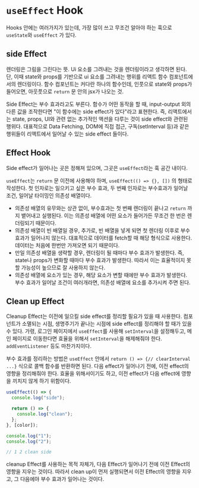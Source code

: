 # `useEffect` Hook

Hooks 안에는 여러가지가 있는데, 가장 많이 쓰고 무조건 알아야 하는 훅으로 `useState`와 `useEffect` 가 있다.

## side Effect

렌더링은 그림을 그린다는 뜻. Ui 요소를 그려내는 것을 렌더링이라고 생각하면 된다. 단, 이때 state와 props를 기반으로 ui 요소를 그려내는 행위를 리액트 함수 컴포넌트에서의 렌더링이다. 함수 컴포넌트는 커다란 하나의 함수인데, 인풋으로 state와 props가 들어오면, 아웃풋으로 `return` 문 안의 jsx가 나오는 것.

Side Effect는 부수 효과라고도 부른다. 함수가 어떤 동작을 할 때, input-output 외의 다른 값을 조작한다면 "이 함수에는 side effect가 있다"라고 표현한다. 즉, 리액트에서는 state, props, UI와 관련 없는 추가적인 액션을 다루는 것이 side effect와 관련된 행위다. 대표적으로 Data Fetching, DOM에 직접 접근, 구독(setInterval 등)과 같은 행위들이 리액트에서 일어날 수 있는 side effect 들이다.

## Effect Hook

Side effect가 일어나는 곳은 정해져 있으며, 그곳은 `useEffect`라는 훅 공간 내이다.

`useEffect`는 `return` 문 이전에 사용해야 하며, `useEffect(() => {}, [])` 의 형태로 작성한다. 첫 인자로는 일으키고 싶은 부수 효과, 두 번째 인자로는 부수효과가 일어날 조건, 일어날 타이밍인 의존성 배열이다.

- 의존성 배열의 유무와는 상관 없이, 부수효과는 첫 번째 렌더링이 끝나고 `return` 까지 뱉어내고 실행된다. 이는 의존성 배열에 어떤 요소가 들어가든 무조건 한 번은 렌더링되기 때문이다.
- 의존성 배열이 빈 배열일 경우, 추가로, 빈 배열을 넣게 되면 첫 렌더링 이후로 부수 효과가 일어나지 않는다. 대표적으로 데이터를 fetch할 때 해당 형식으로 사용한다. 데이터는 처음에 한번만 가져오면 되기 때문이다.
- 만일 의존성 배열을 생략할 경우, 렌더링이 될 때마다 부수 효과가 발생한다. 즉, state나 props가 변화할 때마다 부수 효과가 발생한다. 따라서 이는 효율적이지 못할 가능성이 높으므로 잘 사용하지 않는다.
- 의존성 배열에 요소가 있는 경우, 해당 요소가 변할 때에만 부수 효과가 발생한다. 부수 효과가 일어날 조건이 여러개라면, 의존성 배열에 요소를 추가시켜 주면 된다.

## Clean up Effect

Cleanup Effect는 이전에 일으킬 side effect를 정리할 필요가 있을 때 사용한다. 컴포넌트가 소멸되는 시점, 생명주기가 끝나는 시점에 side effect를 정리해야 할 때가 있을 수 있다. 가령, 로그인 페이지에서 `useEffect`를 사용해 `setInterval`을 설정해두고, 메인 페이지로 이동한다면 효율을 위해서 `setInterval`을 해제해줘야 한다. `addEventListener` 등도 마찬가지이다.

부수 효과를 정리하는 방법은 `useEffect` 안에서 `return () => {// clearInterval ...}` 식으로 콜백 함수를 반환하면 된다. 다음 effect가 일어나기 전에, 이전 effect의 영향을 정리해줘야 한다. 효율을 위해서이기도 하고, 이전 effect가 다음 effect에 영향을 끼치지 않게 하기 위함이다.

```jsx
useEffect(() => {
  console.log("side");

  return () => {
    console.log("clean");
  };
}, [color]);

console.log("1");
console.log("2");

// 1 2 clean side
```

cleanup Effect를 사용하는 목적 자체가, 다음 Effect가 일어나기 전에 이전 Effect의 영향을 지우는 것이다. 따라서 clean up이 먼저 실행되면서 이전 Effect의 영향을 지우고, 그 다음에야 부수 효과가 일어나는 것이다.
